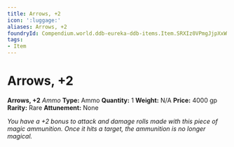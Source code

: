 ```yaml
---
title: Arrows, +2
icon: ':luggage:'
aliases: Arrows, +2
foundryId: Compendium.world.ddb-eureka-ddb-items.Item.SRXIz0VPmgJjpXxW
tags:
- Item
---
```


# Arrows, +2

**Arrows, +2**
_Ammo_
**Type:** Ammo
**Quantity:** 1
**Weight:** N/A
**Price:** 4000 gp
**Rarity:** Rare
**Attunement:** None

*You have a +2 bonus to attack and damage rolls made with this piece of magic ammunition. Once it hits a target, the ammunition is no longer magical.*